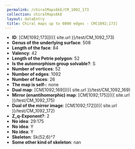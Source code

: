 ```yaml
--- 
 permalink: /chiralMaps6kE/CM_1092_173 
 collection: chiralMaps6kE
 layout: dataEntry
 title: Chiral maps up to 6000 edges - CM[1092;173]
---
```


- **ID**: [CM[1092;173]]({{ site.url }}/test/CM_1092_173)
- **Genus of the underlying surface**: 508
- **Length of the face**: 84
- **Valency**: 42
- **Length of the Petrie polygon**: 52
- **Is the automorphism group solvable?**: S
- **Number of vertices**: 52
- **Number of edges**: 1092
- **Number of faces**: 26
- **The map is self-**: none
- **Dual map**: [CM[1092;169]]({{ site.url }}/test/CM_1092_169)
- **Mirror (enantihomorphic) map**: [CM[1092;175]]({{ site.url }}/test/CM_1092_175)
- **Dual of the mirror image**: [CM[1092;172]]({{ site.url }}/test/CM_1092_172)
- **Z_q-Exponent?**: 2
- **No idea**:  29:175
- **No idea**: Y
- **No idea**: Y
- **Skeleton**: Sk(52;6)^7
- **Some other kind of skeleton**: nan
